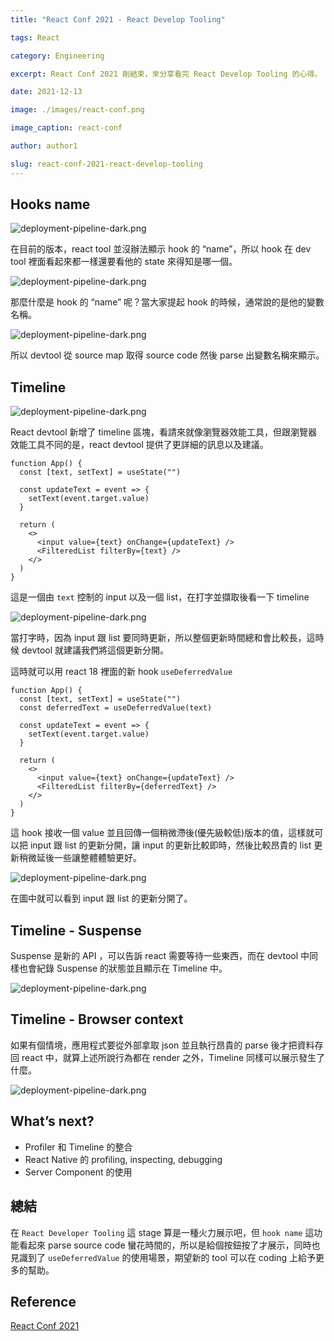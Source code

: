 ```yaml
---
title: "React Conf 2021 - React Develop Tooling"

tags: React

category: Engineering

excerpt: React Conf 2021 剛結束，來分享看完 React Develop Tooling 的心得。

date: 2021-12-13

image: ./images/react-conf.png

image_caption: react-conf

author: author1

slug: react-conf-2021-react-develop-tooling
---
```


## Hooks name

![deployment-pipeline-dark.png](./images/react-conf-1.png)

在目前的版本，react tool 並沒辦法顯示 hook 的 “name”，所以 hook 在 dev tool 裡面看起來都一樣還要看他的 state 來得知是哪一個。

![deployment-pipeline-dark.png](./images/react-conf-2.png)

那麼什麼是 hook 的 “name” 呢？當大家提起 hook 的時候，通常說的是他的變數名稱。

![deployment-pipeline-dark.png](./images/react-conf-3.png)

所以 devtool 從 source map 取得 source code 然後 parse 出變數名稱來顯示。

## Timeline

![deployment-pipeline-dark.png](./images/react-conf-4.png)

React devtool 新增了 timeline 區塊，看請來就像瀏覽器效能工具，但跟瀏覽器效能工具不同的是，react devtool 提供了更詳細的訊息以及建議。

```
function App() {
  const [text, setText] = useState("")
  
  const updateText = event => {
    setText(event.target.value)
  }
  
  return (
    <>
      <input value={text} onChange={updateText} />
      <FilteredList filterBy={text} />
    </>
  )
}
```

這是一個由 `text` 控制的 input 以及一個 list，在打字並擷取後看一下 timeline

![deployment-pipeline-dark.png](./images/react-conf-5.png)

當打字時，因為 input 跟 list 要同時更新，所以整個更新時間總和會比較長，這時候 devtool 就建議我們將這個更新分開。

這時就可以用 react 18 裡面的新 hook `useDeferredValue`

```
function App() {
  const [text, setText] = useState("")
  const deferredText = useDeferredValue(text)
  
  const updateText = event => {
    setText(event.target.value)
  }
  
  return (
    <>
      <input value={text} onChange={updateText} />
      <FilteredList filterBy={deferredText} />
    </>
  )
}
```

這 hook 接收一個 value 並且回傳一個稍微滯後(優先級較低)版本的值，這樣就可以把 input 跟 list 的更新分開，讓 input 的更新比較即時，然後比較昂貴的 list 更新稍微延後一些讓整體體驗更好。

![deployment-pipeline-dark.png](./images/react-conf-6.png)

在圖中就可以看到 input 跟 list 的更新分開了。

## Timeline - Suspense

Suspense 是新的 API ，可以告訴 react 需要等待一些東西，而在 devtool 中同樣也會紀錄 Suspense 的狀態並且顯示在 Timeline 中。

![deployment-pipeline-dark.png](./images/react-conf-7.png)

## Timeline - Browser context

如果有個情境，應用程式要從外部拿取 json 並且執行昂貴的 parse 後才把資料存回 react 中，就算上述所說行為都在 render 之外，Timeline 同樣可以展示發生了什麼。

![deployment-pipeline-dark.png](./images/react-conf-8.png)

## What’s next?

* Profiler 和 Timeline 的整合
* React Native 的 profiling, inspecting, debugging
* Server Component 的使用

## 總結
在 `React Developer Tooling` 這 stage 算是一種火力展示吧，但 `hook name` 這功能看起來 parse source code 蠻花時間的，所以是給個按鈕按了才展示，同時也見識到了 `useDeferredValue` 的使用場景，期望新的 tool 可以在 coding 上給予更多的幫助。

## Reference
[React Conf 2021](https://conf.reactjs.org/stage)

